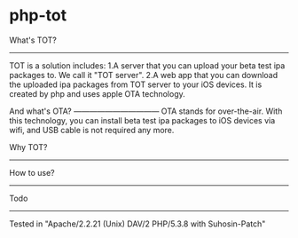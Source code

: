 php-tot
=======

What's TOT?
___________

TOT is a solution includes:
1.A server that you can upload your beta test ipa packages to. We call it "TOT server".
2.A web app that you can download the uploaded ipa packages from TOT server to your iOS devices.
It is created by php and uses apple OTA technology.

And what's OTA?
———————————
OTA stands for over-the-air. With this technology, you can install beta test ipa packages to iOS devices via wifi, and USB cable is not required any more.

Why TOT?
________


How to use?
___________

Todo
____
Tested in "Apache/2.2.21 (Unix) DAV/2 PHP/5.3.8 with Suhosin-Patch"